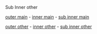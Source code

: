 Sub Inner other

[outer main](../../main.md) - [inner main](../main.md) - [sub inner main](main.md)

[outer other](../../other.md) - [inner other](../other.md) - [sub inner other](other.md)